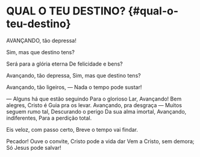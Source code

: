 # QUAL O TEU DESTINO? {#qual-o-teu-destino}

AVANÇANDO, tão depressa!

Sim, mas que destino tens?

Será para a glória eterna De felicidade e bens?

Avançando, tão depressa, Sim, mas que destino tens?

Avançando, tão ligeiros, — Nada o tempo pode sustar!

— Alguns há que estão seguindo Para o glorioso Lar, Avançando! Bem alegres, Cristo é Guia pra os levar. Avançando, pra desgraça — Muitos seguem rumo tal, Descurando o perigo Da sua alma imortal, Avançando, indiferentes, Para a perdição total.

Eis veloz, com passo certo, Breve o tempo vai findar.

Pecador! Ouve o convite, Cristo pode a vida dar Vem a Cristo, sem demora; Só Jesus pode salvar!